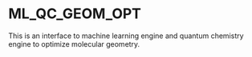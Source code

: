 # ML_QC_GEOM_OPT
This is an interface to machine learning engine and quantum chemistry engine to optimize molecular geometry.
